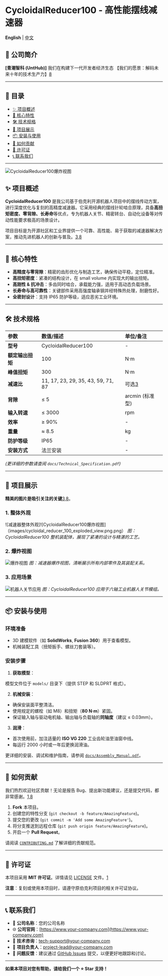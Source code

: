 # CycloidalReducer100 - 高性能摆线减速器

**English** | [中文](./README_CN.md) <!-- 可选的多语言支持 -->

## 🌟 公司简介
**[青潮智科 (UntHub)]** 我们在构建下一代开发者经济生态
【我们的愿景：解码未来十年的技术生产力】[8](@ref)

---

## 📖 目录
- [✨ 项目概述](#-项目概述)
- [🚀 核心特性](#-核心特性)
- [🛠️ 技术规格](#️-技术规格)
- [📸 项目展示](#-项目展示)
- [📦 安装与使用](#-安装与使用)
- [🤝 如何贡献](#-如何贡献)
- [📄 许可证](#-许可证)
- [📞 联系我们](#-联系我们)

---

![CycloidalReducer100爆炸视图](images/cycloidal_reducer_100_exploded_view.png)
## ✨ 项目概述
**CycloidalReducer100** 是我公司基于伯克利开源机器人项目中的摆线传动方案，进行深度优化与复刻的高精度减速器。它采用经典的摆线针轮啮合原理，具备**高扭矩密度、零背隙、长寿命**等优点，专为机器人关节、精密转台、自动化设备等对传动性能要求极高的场景设计。

项目目标是为开源社区和工业界提供一个可靠、高性能、易于获取的减速器解决方案，推动先进机器人的创新与普及。[3,8](@ref)

---

## 🚀 核心特性
*   **高精度与零背隙**：精密的齿形优化与制造工艺，确保传动平稳，定位精准。
*   **高扭矩密度**：紧凑的结构设计，在 small volume 内实现大的输出扭矩。
*   **高刚性 & 抗冲击**：多齿同时啮合，承载能力强，适用于高动态负载场景。
*   **长寿命与高可靠性**：关键部件采用高强度轴承钢并经特殊热处理，耐磨性好。
*   **全密封设计**：支持 IP65 防护等级，适应恶劣工业环境。

---

## 🛠️ 技术规格
| 参数               | 数值/描述                  | 单位/备注          |
| :----------------- | :------------------------- | :----------------- |
| **型号**           | CycloidalReducer100        | -                  |
| **额定输出扭矩**   | 100                        | N·m                |
| **峰值扭矩**       | 300                        | N·m                |
| **减速比**         | 11, 17, 23, 29, 35, 43, 59, 71, 87 | 可选[3](@ref)         |
| **背隙**           | ≤ 5                        | arcmin (标准型)    |
| **输入转速**       | ≤ 3000                     | rpm                |
| **效率**           | ≥ 90%                      | -                  |
| **重量**           | ≈ 8.5                      | kg                 |
| **防护等级**       | IP65                       | -                  |
| **安装方式**       | 法兰安装                   | -                  |

*(更详细的参数请查阅 `docs/Technical_Specification.pdf`)*

---

## 📸 项目展示
**精美的图片是吸引关注的关键**[3,8](@ref)。

### 1. 整体外观
![减速器整体外观]![CycloidalReducer100爆炸视图]（images/cycloidal_reducer_100_exploded_view.png.png）<!-- 请替换为实际图片路径，并提供 alt 文本 -->
*图：CycloidalReducer100 整机装配体，展现了紧凑的设计与精湛的工艺。*

### 2. 爆炸视图
![爆炸视图](images/reducer_exploded_view.png) <!-- 请替换为实际图片路径 -->
*图：减速器爆炸视图，清晰展示所有内部零件及其装配关系。*

### 3. 应用场景
![机器人关节应用](images/reducer_in_robot_arm.jpg) <!-- 请替换为实际图片路径 -->
*图：CycloidalReducer100 应用于六轴工业机器人关节模组。*

---

## 📦 安装与使用

### 环境准备
*   3D 建模软件（如 **SolidWorks**, **Fusion 360**）用于查看模型。
*   机械装配工具（扭矩扳手、螺丝刀套装等）。

### 安装步骤
1.  **获取模型**：

模型文件位于 `models/` 目录下（提供 STEP 和 SLDPRT 格式）。

2.  **机械安装**：
*   确保安装面平整清洁。
*   使用规定的螺栓（如 M8）和扭矩（**80 N·m**）紧固。
*   保证输入轴与驱动电机轴、输出轴与负载轴的**同轴度**（建议 ≤ 0.03mm）。

3.  **润滑**：
*   首次使用前，加注适量的 **ISO VG 220** 工业齿轮油至油窗中线。
*   每运行 2000 小时或一年后更换润滑油。

更详细的安装、调试和维护指南，请参阅 [`docs/Assembly_Manual.pdf`](docs/Assembly_Manual.pdf)。

---

## 🤝 如何贡献
我们热烈欢迎社区贡献！无论是报告 Bug、提出新功能建议，还是提交代码，都非常感谢。[1,8](@ref)

1.  **Fork** 本项目。
2.  创建您的特性分支 (`git checkout -b feature/AmazingFeature`)。
3.  提交您的更改 (`git commit -m 'Add some AmazingFeature'`)。
4.  将分支推送到远程仓库 (`git push origin feature/AmazingFeature`)。
5.  开启一个 **Pull Request**。

请阅读 [`CONTRIBUTING.md`](CONTRIBUTING.md) 了解详细的贡献规范。

---

## 📄 许可证
本项目采用 **MIT 许可证**。详情请见 [LICENSE](LICENSE) 文件。[1](@ref)

**注意**：复刻或使用本项目时，请遵守原伯克利项目的相关许可证协议。

---

## 📞 联系我们
*   🏢 **公司名称**：您的公司名称
*   🌐 **公司官网**：[https://www.your-company.com](https://www.your-company.com)
*   📧 **技术咨询**：tech-support@your-company.com
*   📧 **项目负责人**：project-lead@your-company.com
*   💬 **问题反馈**：建议通过 [GitHub Issues](https://github.com/your-company/CycloidalReducer100/issues) 提交，以便更好地跟踪和讨论。

---
**如果本项目对您有帮助，请给我们一个 ⭐️ Star 支持！**
